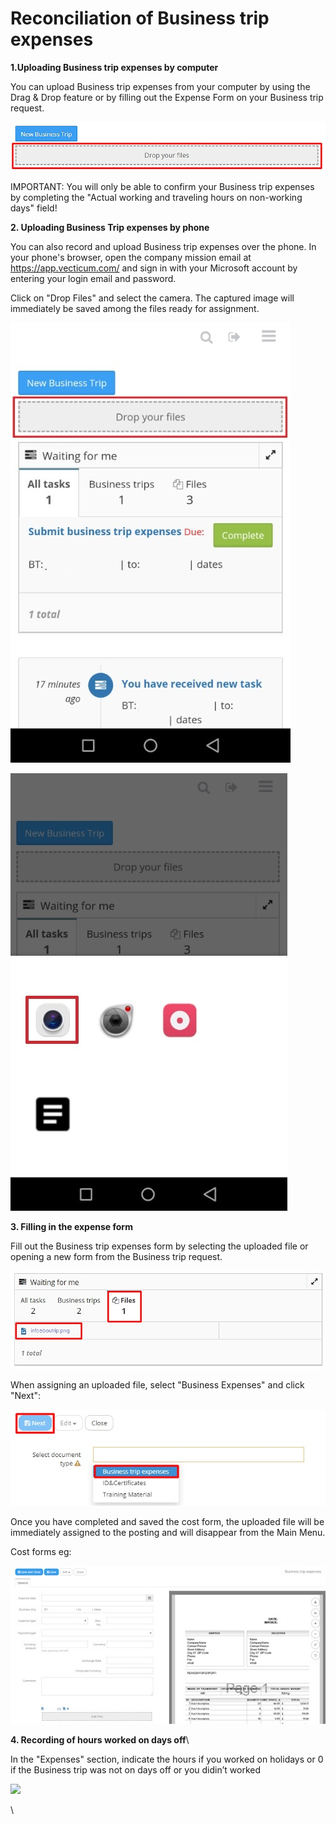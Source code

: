 # Reconciliation of Business trip expenses

**1.Uploading Business trip expenses by computer**

You can upload Business trip expenses from your computer by using the Drag & Drop feature or by filling out the Expense Form on your Business trip request.

![](/assets/nomer29.jpg)

IMPORTANT: You will only be able to confirm your Business trip expenses by completing the "Actual working and traveling hours on non-working days" field!

**2. Uploading Business Trip expenses by phone**

You can also record and upload Business trip expenses over the phone. In your phone's browser, open the company mission email at https://app.vecticum.com/ and sign in with your Microsoft account by entering your login email and password.

Click on "Drop Files" and select the camera. The captured image will immediately be saved among the files ready for assignment.

![](/assets/nomer31.jpg)

![](/assets/nomer32eng.jpg)

**3. Filling in the expense form**

Fill out the Business trip expenses form by selecting the uploaded file or opening a new form from the Business trip request.

![](/assets/nomer33.jpg)

When assigning an uploaded file, select "Business Expenses" and click "Next":

![](/assets/nomer34.jpg)

Once you have completed and saved the cost form, the uploaded file will be immediately assigned to the posting and will disappear from the Main Menu.

&#x20;Cost forms eg:

![](/assets/nomer35.jpg)

**4. Recording of hours worked on days off**\


In the "Expenses" section, indicate the hours if you worked on holidays or 0 if the Business trip was not on days off or you didin’t worked

![](https://lh3.googleusercontent.com/Wc41USzrNcMg-eiRoa-5i11IDFXMAR8hrNfMLtuhjSzwK-fBOBd4byqFeAY2J3J3px\_M\_8DzOGekcl9mR0K05HwvumAI3Wrlvtdmd5gmMRpT0JPN6HXhnApVD\_lUopuspQI6vD8)

**‌**\
